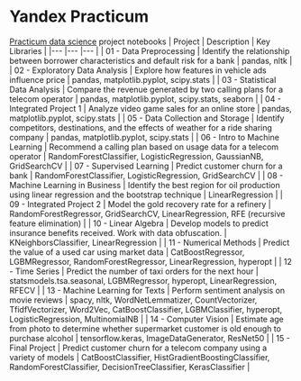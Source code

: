 # Yandex Practicum
[Practicum data science](https://practicum.com/data-scientist/) project notebooks
| Project 	| Description 	| Key Libraries 	|
|---	|---	|---	|
| 01 - Data Preprocessing 	| Identify the relationship between borrower characteristics and default risk for a bank 	| pandas, nltk 	|
| 02 - Exploratory Data Analysis 	| Explore how features in vehicle ads influence price 	| pandas, matplotlib.pyplot, scipy.stats 	|
| 03 - Statistical Data Analysis 	| Compare the revenue generated by two calling plans for a telecom operator 	| pandas, matplotlib.pyplot, scipy.stats, seaborn 	|
| 04 - Integrated Project 1 	| Analyze video game sales for an online store 	| pandas, matplotlib.pyplot, scipy.stats 	|
| 05 - Data Collection and Storage 	| Identify competitors, destinations, and the effects of weather for a ride sharing company 	| pandas, matplotlib.pyplot, scipy.stats 	|
| 06 - Intro to Machine Learning 	| Recommend a calling plan based on usage data for a telecom operator 	| RandomForestClassifier, LogisticRegression, GaussianNB, GridSearchCV 	|
| 07 - Supervised Learning 	| Predict customer churn for a bank 	| RandomForestClassifier, LogisticRegression, GridSearchCV 	|
| 08 - Machine Learning in Business 	| Identify the best region for oil production using linear regression and the bootstrap technique 	| LinearRegression 	|
| 09 - Integrated Project 2 	| Model the gold recovery rate for a refinery 	| RandomForestRegressor, GridSearchCV, LinearRegression, RFE (recursive feature elimination) 	|
| 10 - Linear Algebra 	| Develop models to predict insurance benefits received.  Work with data obfuscation. 	| KNeighborsClassifier, LinearRegression 	|
| 11 - Numerical Methods 	| Predict the value of a used car using market data 	| CatBoostRegressor, LGBMRegressor, RandomForestRegressor, LinearRegression, hyperopt 	|
| 12 - Time Series 	| Predict the number of taxi orders for the next hour 	| statsmodels.tsa.seasonal, LGBMRegressor, hyperopt, LinearRegression, RFECV 	|
| 13 - Machine Learning for Texts 	| Perform sentiment analysis on movie reviews 	| spacy, nltk, WordNetLemmatizer, CountVectorizer, TfidfVectorizer, Word2Vec, CatBoostClassifier, LGBMClassifier, hyperopt, LogisticRegression, MultinomialNB 	|
| 14 - Computer Vision 	| Estimate age from photo to determine whether supermarket customer is old enough to purchase alcohol 	| tensorflow.keras, ImageDataGenerator, ResNet50 	|
| 15 - Final Project 	| Predict customer churn for a telecom company using a variety of models 	| CatBoostClassifier, HistGradientBoostingClassifier, RandomForestClassifier, DecisionTreeClassifier, KerasClassifier 	|
